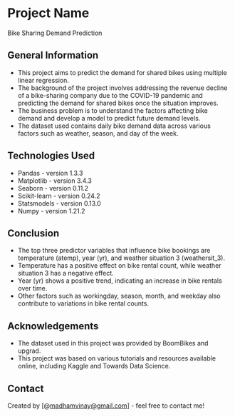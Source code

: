 # Project Name
Bike Sharing Demand Prediction

## General Information
- This project aims to predict the demand for shared bikes using multiple linear regression.
- The background of the project involves addressing the revenue decline of a bike-sharing company due to the COVID-19 pandemic and predicting the demand for shared bikes once the situation improves.
- The business problem is to understand the factors affecting bike demand and develop a model to predict future demand levels.
- The dataset used contains daily bike demand data across various factors such as weather, season, and day of the week.

## Technologies Used
- Pandas - version 1.3.3
- Matplotlib - version 3.4.3
- Seaborn - version 0.11.2
- Scikit-learn - version 0.24.2
- Statsmodels - version 0.13.0
- Numpy - version 1.21.2

## Conclusion
- The top three predictor variables that influence bike bookings are temperature (atemp), year (yr), and weather situation 3 (weathersit_3).
- Temperature has a positive effect on bike rental count, while weather situation 3 has a negative effect.
- Year (yr) shows a positive trend, indicating an increase in bike rentals over time.
- Other factors such as workingday, season, month, and weekday also contribute to variations in bike rental counts.

## Acknowledgements
- The dataset used in this project was provided by BoomBikes and upgrad.
- This project was based on various tutorials and resources available online, including Kaggle and Towards Data Science.

## Contact
Created by [@madhamvinay@gmail.com] - feel free to contact me!
